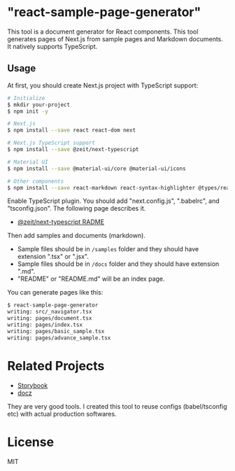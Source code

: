 # "react-sample-page-generator"

This tool is a document generator for React components. This tool generates pages of Next.js from sample pages and Markdown documents. It natively supports TypeScript.

## Usage

At first, you should create Next.js project with TypeScript support:

```sh
# Initialize
$ mkdir your-project
$ npm init -y

# Next.js
$ npm install --save react react-dom next

# Next.js TypeScript support
$ npm install --save @zeit/next-typescript

# Material UI
$ npm install --save @material-ui/core @material-ui/icons

# Other components
$ npm install --save react-markdown react-syntax-highlighter @types/react-syntax-highlighter
```

Enable TypeScript plugin. You should add "next.config.js", ".babelrc", and "tsconfig.json". The following page describes it.

* [@zeit/next-typescript RADME](https://github.com/zeit/next-plugins/tree/master/packages/next-typescript)

Then add samples and documents (markdown).

* Sample files should be in ``/samples`` folder and they should have extension ".tsx" or ".jsx".
* Sample files should be in ``/docs`` folder and they should have extension ".md".
* "README" or "README.md" will be an index page.

You can generate pages like this:

```sh
$ react-sample-page-generator
writing: src/_navigator.tsx
writing: pages/document.tsx
writing: pages/index.tsx
writing: pages/basic_sample.tsx
writing: pages/advance_sample.tsx
```

# Related Projects

* [Storybook](https://storybook.js.org/)
* [docz](https://www.docz.site/)

They are very good tools. I created this tool to reuse configs (babel/tsconfig etc) with actual production softwares.

# License

MIT
